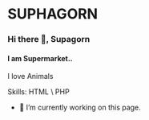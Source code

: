 # SUPHAGORN 
### Hi there 👋, Supagorn
#### I am Supermarket..
I love Animals

Skills: HTML \ PHP

- 🔭 I’m currently working on this page. 

